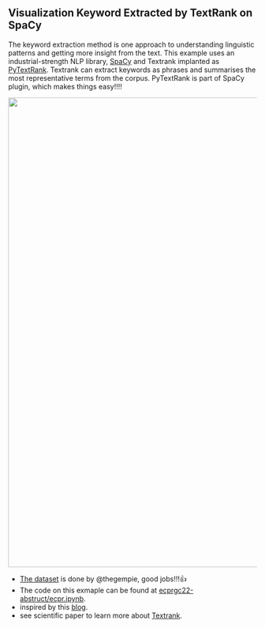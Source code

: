 ## Visualization Keyword Extracted by TextRank on SpaCy

The keyword extraction method is one approach to understanding linguistic patterns and getting more insight from the text. 
This example uses an industrial-strength NLP library, [SpaCy](https://spacy.io) and Textrank implanted as [PyTextRank](https://spacy.io/universe/project/spacy-pytextrank).  Textrank can extract keywords as phrases and summarises the most representative terms from the corpus. 
PyTextRank is part of  SpaCy plugin, which makes things easy!!!!
  

<p align="center">
  <img width="840" height="950" src="https://raw.githack.com/davidycliao/ecprgc22-abstruct/main/ecpr.png" >
</p>

- [The dataset](https://github.com/thegempie/ecprgc22-data) is done by @thegempie, good jobs!!!👍 
- The code on this exmaple can be found at [ecprgc22-abstruct/ecpr.ipynb](https://github.com/davidycliao/ecprgc22-abstruct/blob/main/ecpr.ipynb).
- inspired by this [blog](https://www.analyticsvidhya.com/blog/2022/03/keyword-extraction-methods-from-documents-in-nlp/).
- see scientific paper to learn more about [Textrank](https://web.eecs.umich.edu/~mihalcea/papers/mihalcea.emnlp04.pdf).
